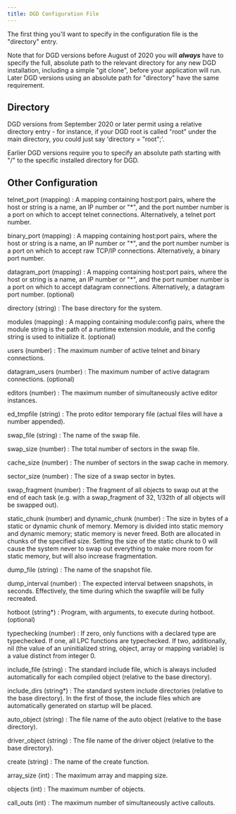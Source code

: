 ```yaml
---
title: DGD Configuration File
---
```


The first thing you'll want to specify in the configuration file is the "directory" entry.

Note that for DGD versions before August of 2020 you will ***always*** have to specify the full, absolute path to the relevant directory for any new DGD installation, including a simple "git clone", before your application will run. Later DGD versions using an absolute path for "directory" have the same requirement.

## Directory

DGD versions from September 2020 or later permit using a relative directory entry - for instance, if your DGD root is called "root" under the main directory, you could just say 'directory = "root";'.

Earlier DGD versions require you to specify an absolute path starting with "/" to the specific installed directory for DGD.

## Other Configuration

telnet_port (mapping)
: A mapping containing host:port pairs, where the host
        or    string is a name, an IP number or "\*", and the port
        number  number is a port on which to accept telnet connections.
        Alternatively, a telnet port number.

binary_port (mapping)
: A mapping containing host:port pairs, where the host
        or    string is a name, an IP number or "\*", and the port
        number  number is a port on which to accept raw TCP/IP
        connections.  Alternatively, a binary port number.

datagram_port (mapping)
: A mapping containing host:port pairs, where the host
        or    string is a name, an IP number or "\*", and the port
        number  number is a port on which to accept datagram
        connections.  Alternatively, a datagram port number. (optional)

directory (string)
: The base directory for the system.

modules (mapping)
: A mapping containing module:config pairs, where the 
        module string is the path of a runtime extension
        module, and the config string is used to initialize it.
        (optional)

users (number)
: The maximum number of active telnet and binary connections.

datagram_users (number)
: The maximum number of active datagram connections. (optional)

editors (number)
: The maximum number of simultaneously active editor instances.

ed_tmpfile (string)
: The proto editor temporary file (actual files will have a number appended).

swap_file (string)
: The name of the swap file.

swap_size (number)
: The total number of sectors in the swap file.

cache_size (number)
: The number of sectors in the swap cache in memory.

sector_size (number)
: The size of a swap sector in bytes.

swap_fragment (number)
: The fragment of all objects to swap out at the end of
        each task (e.g. with a swap_fragment of 32, 1/32th
        of all objects will be swapped out).

static_chunk (number) and dynamic_chunk (number)
: The size in bytes of a static or dynamic chunk of memory.
        Memory is divided into static memory
        and dynamic memory; static memory is never freed.
        Both are allocated in chunks of the specified size.
        Setting the size of the static chunk to 0 will
        cause the system never to swap out everything to
        make more room for static memory, but will also
        increase fragmentation.

dump_file (string)
: The name of the snapshot file.

dump_interval (number)
: The expected interval between snapshots, in seconds.
        Effectively, the time during which the swapfile will be
        fully recreated.

hotboot (string\*)
: Program, with arguments, to execute during hotboot. (optional)

typechecking (number)
: If zero, only functions with a declared type are typechecked.
        If one, all LPC functions are typechecked.
        If two, additionally, nil (the value of an uninitialized
        string, object, array or mapping variable) is a value
        distinct from integer 0.

include_file (string)
: The standard include file, which is always
        included automatically for each compiled object
        (relative to the base directory).

include_dirs (string\*)
: The standard system include directories (relative
        to the base directory).  In the first of those,
        the include files which are automatically
        generated on startup will be placed.

auto_object (string)
: The file name of the auto object (relative to the base directory).

driver_object (string)
: The file name of the driver object (relative to the base directory).

create (string)
: The name of the create function.

array_size (int)
: The maximum array and mapping size.

objects (int)
: The maximum number of objects.

call_outs (int)
: The maximum number of simultaneously active callouts.
